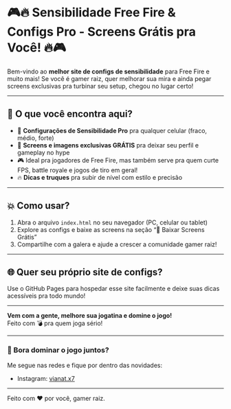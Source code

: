 # 🎮🔥 Sensibilidade Free Fire & Configs Pro - Screens Grátis pra Você! 🔥🎮

Bem-vindo ao **melhor site de configs de sensibilidade** para Free Fire e muito mais! Se você é gamer raiz, quer melhorar sua mira e ainda pegar screens exclusivas pra turbinar seu setup, chegou no lugar certo!

---

## 🚀 O que você encontra aqui?

- 🎯 **Configurações de Sensibilidade Pro** pra qualquer celular (fraco, médio, forte)
- 📲 **Screens e imagens exclusivas GRÁTIS** pra deixar seu perfil e gameplay no hype
- 🎮 Ideal pra jogadores de Free Fire, mas também serve pra quem curte FPS, battle royale e jogos de tiro em geral!
- 🔥 **Dicas e truques** pra subir de nível com estilo e precisão

---

## 💥 Como usar?

1. Abra o arquivo `index.html` no seu navegador (PC, celular ou tablet)
2. Explore as configs e baixe as screens na seção “📂 Baixar Screens Grátis”
3. Compartilhe com a galera e ajude a crescer a comunidade gamer raiz!

---

## 🌐 Quer seu próprio site de configs?

Use o GitHub Pages para hospedar esse site facilmente e deixe suas dicas acessíveis pra todo mundo!

---

**Vem com a gente, melhore sua jogatina e domine o jogo!**  
Feito com 💣 pra quem joga sério!  

---

### 🎉 Bora dominar o jogo juntos?  
Me segue nas redes e fique por dentro das novidades:  
- Instagram: [vianat.x7](https://instagram.com/seu_usuario)  
 
---

Feito com ❤️ por você, gamer raiz.
